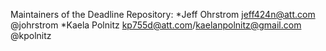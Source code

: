 Maintainers of the Deadline Repository:
*Jeff Ohrstrom <jeff424n@att.com> @johrstrom 
*Kaela Polnitz <kp755d@att.com>/<kaelanpolnitz@gmail.com> @kpolnitz
